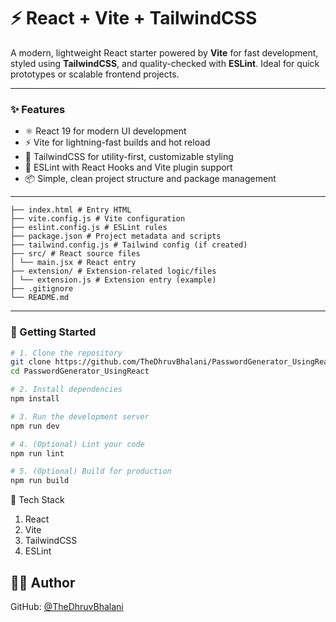 # ⚡ React + Vite + TailwindCSS

A modern, lightweight React starter powered by **Vite** for fast development, styled using **TailwindCSS**, and quality-checked with **ESLint**. Ideal for quick prototypes or scalable frontend projects.

---

### ✨ Features

- ⚛️ React 19 for modern UI development
- ⚡ Vite for lightning-fast builds and hot reload
- 🎨 TailwindCSS for utility-first, customizable styling
- 🧹 ESLint with React Hooks and Vite plugin support
- 📦 Simple, clean project structure and package management

---

```plaintext 📁 Project Root 
├── index.html # Entry HTML
├── vite.config.js # Vite configuration
├── eslint.config.js # ESLint rules
├── package.json # Project metadata and scripts
├── tailwind.config.js # Tailwind config (if created)
├── src/ # React source files
│ └── main.jsx # React entry
├── extension/ # Extension-related logic/files
│ └── extension.js # Extension entry (example)
├── .gitignore
└── README.md
``` 

---

### 🚀 Getting Started

```bash
# 1. Clone the repository
git clone https://github.com/TheDhruvBhalani/PasswordGenerator_UsingReact.git
cd PasswordGenerator_UsingReact

# 2. Install dependencies
npm install

# 3. Run the development server
npm run dev

# 4. (Optional) Lint your code
npm run lint

# 5. (Optional) Build for production
npm run build

```

🔧 Tech Stack

1. React
2. Vite
3. TailwindCSS
4. ESLint

## 👨‍💻 Author
GitHub: 
[@TheDhruvBhalani](https://github.com/TheDhruvBhalani)
